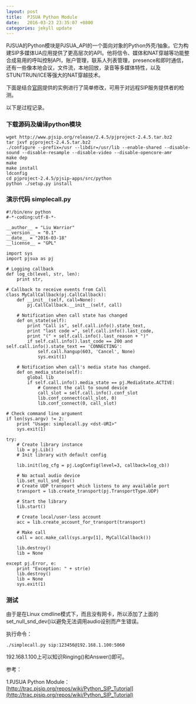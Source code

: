 ```yaml
---
layout: post
title:  PJSUA Python Module
date:   2016-03-23 23:35:07 +0800
categories: jekyll update
---
```



PJSUA的Python模块是PJSUA_API的一个面向对象的Python外壳/抽象。它为构建SIP多媒体UA应用提供了更高层次的API。他将信令、媒体和NAT穿越等功能整合成易用的呼叫控制API，账户管理，联系人列表管理，presence和即时通信，还有一些像本地会议，文件流，本地回放，录音等多媒体特性，以及STUN/TRUN/ICE等强大的NAT穿越技术。

下面是结合[官网](http://pjsip.org)提供的实例进行了简单修改，可用于对远程SIP服务提供者的检测。

以下是过程记录。

### 下载源码及编译python模块 ###

    wget http://www.pjsip.org/release/2.4.5/pjproject-2.4.5.tar.bz2
    tar jxvf pjproject-2.4.5.tar.bz2
    ./configure --prefix=/usr --libdir=/usr/lib --enable-shared --disable-sound --disable-resample --disable-video --disable-opencore-amr
    make dep
    make
    make install
    ldconfig
    cd pjproject-2.4.5/pjsip-apps/src/python
    python ./setup.py install

### 演示代码 simplecall.py ###

    #!/bin/env python
    #-*-coding:utf-8-*-

    __author__ = "Liu Warrior"
    __version__ = "0.1"
    __date__ = "2016-03-18"
    __license__ = "GPL"
    
    import sys
    import pjsua as pj
    
    # Logging callback
    def log_cb(level, str, len):
        print str,

    # Callback to receive events from Call
    class MyCallCallback(pj.CallCallback):
        def __init__(self, call=None):
            pj.CallCallback.__init__(self, call)
    
        # Notification when call state has changed
        def on_state(self):
            print "Call is", self.call.info().state_text,
            print "last code =", self.call.info().last_code, 
            print "(" + self.call.info().last_reason + ")"
            if self.call.info().last_code == 200 and self.call.info().state_text == 'CONNECTING':
                self.call.hangup(603, 'Cancel', None)
                sys.exit(1)

        # Notification when call's media state has changed.
        def on_media_state(self):
            global lib
            if self.call.info().media_state == pj.MediaState.ACTIVE:
                # Connect the call to sound device
                call_slot = self.call.info().conf_slot
                lib.conf_connect(call_slot, 0)
                lib.conf_connect(0, call_slot)

    # Check command line argument
    if len(sys.argv) != 2:
        print "Usage: simplecall.py <dst-URI>"
        sys.exit(1)
    
    try:
        # Create library instance
        lib = pj.Lib()
        # Init library with default config
    
        lib.init(log_cfg = pj.LogConfig(level=3, callback=log_cb))
    
        # No actual audio device
        lib.set_null_snd_dev()
        # Create UDP transport which listens to any available port
        transport = lib.create_transport(pj.TransportType.UDP)
    
        # Start the library
        lib.start()

        # Create local/user-less account
        acc = lib.create_account_for_transport(transport)
    
        # Make call
        call = acc.make_call(sys.argv[1], MyCallCallback())
    
        lib.destroy()
        lib = None
    
    except pj.Error, e:
        print "Exception: " + str(e)
        lib.destroy()
        lib = None
        sys.exit(1)

### 测试 ###

由于是在Linux cmdline模式下，而且没有网卡，所以添加了上面的set_null_snd_dev()以避免无法调用audio设别而产生错误。

执行命令：

    ./simplecall.py sip:123456@192.168.1.100:5060

192.168.1.100上可以知识Ringing()和Answer()即可。


参考：

1.PJSUA Python Module：[http://trac.pjsip.org/repos/wiki/Python_SIP_Tutorial](http://trac.pjsip.org/repos/wiki/Python_SIP_Tutorial)
